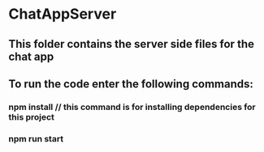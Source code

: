 # ChatAppServer

## This folder contains the server side files for the chat app

## To run the code enter the following commands:

### npm install // this command is for installing dependencies for this project

### npm run start
